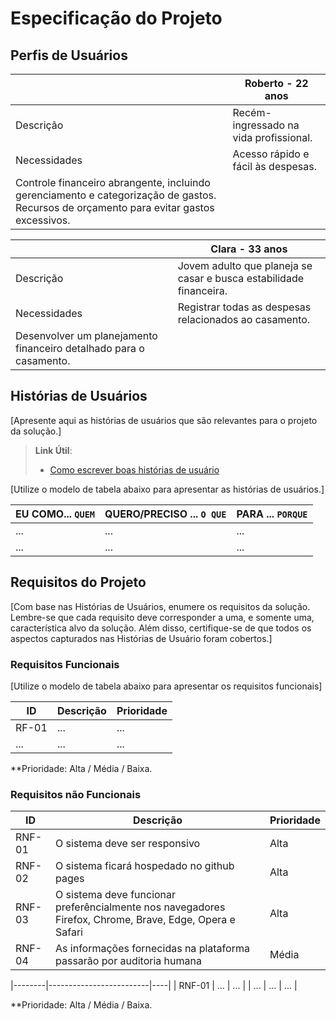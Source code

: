 # Especificação do Projeto

## Perfis de Usuários

| | Roberto - 22 anos |
|--------------------|-------|
| Descrição | Recém-ingressado na vida profissional. |
| Necessidades | Acesso rápido e fácil às despesas.
Controle financeiro abrangente, incluindo gerenciamento e categorização de gastos. Recursos de orçamento para evitar gastos excessivos.  |

| | Clara - 33 anos |
|--------------------|-------|
| Descrição | Jovem adulto que planeja se casar e busca estabilidade financeira. |
| Necessidades | Registrar todas as despesas relacionados ao casamento.
Desenvolver um planejamento financeiro detalhado para o casamento. |



## Histórias de Usuários

[Apresente aqui as histórias de usuários que são relevantes para o projeto da solução.]

> **Link Útil**:
> - [Como escrever boas histórias de usuário](https://medium.com/vertice/como-escrever-boas-users-stories-hist%C3%B3rias-de-usu%C3%A1rios-b29c75043fac)

[Utilize o modelo de tabela abaixo para apresentar as histórias de usuários.]

|EU COMO... `QUEM`   | QUERO/PRECISO ... `O QUE` |PARA ... `PORQUE`                 |
|--------------------|---------------------------|----------------------------------|
| ...                | ...                       | ...                              |
| ...                | ...                       | ...                              |

## Requisitos do Projeto

[Com base nas Histórias de Usuários, enumere os requisitos da solução. Lembre-se que cada requisito deve corresponder a uma, e somente uma, característica alvo da solução. Além disso, certifique-se de que todos os aspectos capturados nas Histórias de Usuário foram cobertos.]

### Requisitos Funcionais

[Utilize o modelo de tabela abaixo para apresentar os requisitos funcionais]

|ID    | Descrição                | Prioridade |
|-------|---------------------------------|----|
| RF-01 |  ...                    | ...   | 
|  ...  |  ...                    | ...   |

**Prioridade: Alta / Média / Baixa. 

### Requisitos não Funcionais

|ID      | Descrição               |Prioridade |
|--------|-------------------------|----|
| RNF-01 | O sistema deve ser responsivo | Alta | 
| RNF-02 | O sistema ficará hospedado no github pages | Alta | 
| RNF-03 | O sistema deve funcionar preferêncialmente nos navegadores Firefox, Chrome, Brave, Edge, Opera e Safari | Alta | 
| RNF-04 | As informações fornecidas na plataforma passarão por auditoria humana | Média | 

|--------|-------------------------|----|
| RNF-01 |  ...                    | ...   | 
| ...    |  ...                    | ...   | 

**Prioridade: Alta / Média / Baixa. 

